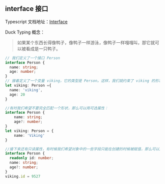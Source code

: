 ##  interface 接口

Typescript 文档地址：[Interface](https://www.typescriptlang.org/docs/handbook/interfaces.html)

Duck Typing 概念：

> 如果某个东西长得像鸭子，像鸭子一样游泳，像鸭子一样嘎嘎叫，那它就可以被看成是一只鸭子。

```typescript
// 我们定义了一个接口 Person
interface Person {
  name: string;
  age: number;
}
// 接着定义了一个变量 viking，它的类型是 Person。这样，我们就约束了 viking 的形状必须和接口 Person 一致。
let viking: Person ={
  name: 'viking',
  age: 20
}

//有时我们希望不要完全匹配一个形状，那么可以用可选属性：
interface Person {
    name: string;
    age?: number;
}
let viking: Person = {
    name: 'Viking'
}

//接下来还有只读属性，有时候我们希望对象中的一些字段只能在创建的时候被赋值，那么可以用 readonly 定义只读属性
interface Person {
  readonly id: number;
  name: string;
  age?: number;
}
viking.id = 9527
```

